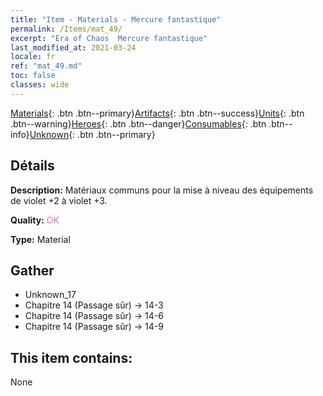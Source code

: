 ```yaml
---
title: "Item - Materials - Mercure fantastique"
permalink: /Items/mat_49/
excerpt: "Era of Chaos  Mercure fantastique"
last_modified_at: 2021-03-24
locale: fr
ref: "mat_49.md"
toc: false
classes: wide
---
```

 [Materials](/fr/Items/){: .btn .btn--primary}[Artifacts](/fr/Items/Artifacts/){: .btn .btn--success}[Units](/fr/Items/Units/){: .btn .btn--warning}[Heroes](/fr/Items/Heroes/){: .btn .btn--danger}[Consumables](/fr/Items/Consumables/){: .btn .btn--info}[Unknown](/fr/Items/Unknown/){: .btn .btn--primary}

## Détails
 **Description:** Matériaux communs pour la mise à niveau des équipements de violet +2 à violet +3.

 **Quality:** <span style="color: #DA70D6">OK</span>

 **Type:** Material

## Gather

*    Unknown_17 
*    Chapitre 14 (Passage sûr) -> 14-3 
*    Chapitre 14 (Passage sûr) -> 14-6 
*    Chapitre 14 (Passage sûr) -> 14-9 

## This item contains:

  None

